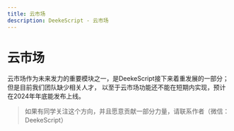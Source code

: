 ```yaml
---
title: 云市场
description: DeekeScript - 云市场
---
```


# 云市场

云市场作为未来发力的重要模块之一，是DeekeScript接下来着重发展的一部分；但是目前我们团队缺少相关人才，
以至于云市场功能还不能在短期内实现，预计在2024年年底能发布上线。

> 如果有同学关注这个方向，并且愿意贡献一部分力量，请联系作者（微信：DeekeScript）
